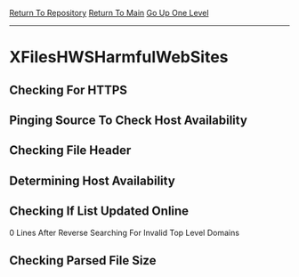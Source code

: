[Return To Repository](https://github.com/DigitalWarrior/piholeparser/)
[Return To Main](https://github.com/DigitalWarrior/piholeparser/blob/master/RecentRunLogs/Mainlog.md)
[Go Up One Level](https://github.com/DigitalWarrior/piholeparser/blob/master/RecentRunLogs/TopLevelScripts/30-Processing-External-Blacklists.md)
____________________________________
# XFilesHWSHarmfulWebSites
## Checking For HTTPS
## Pinging Source To Check Host Availability
## Checking File Header
## Determining Host Availability
## Checking If List Updated Online
0 Lines After Reverse Searching For Invalid Top Level Domains
## Checking Parsed File Size
